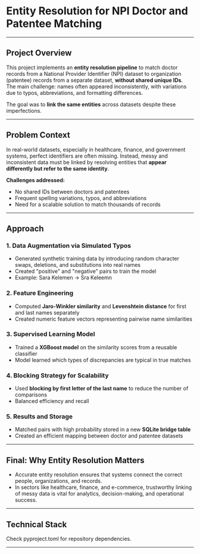 # Entity Resolution for NPI Doctor and Patentee Matching
---

## Project Overview

This project implements an **entity resolution pipeline** to match doctor records from a National Provider Identifier (NPI) dataset to organization (patentee) records from a separate dataset, **without shared unique IDs**.  
The main challenge: names often appeared inconsistently, with variations due to typos, abbreviations, and formatting differences.

The goal was to **link the same entities** across datasets despite these imperfections.

---
## Problem Context

In real-world datasets, especially in healthcare, finance, and government systems, perfect identifiers are often missing. Instead, messy and inconsistent data must be linked by resolving entities that **appear differently but refer to the same identity**.

**Challenges addressed:**
- No shared IDs between doctors and patentees
- Frequent spelling variations, typos, and abbreviations
- Need for a scalable solution to match thousands of records

---

## Approach

### 1. Data Augmentation via Simulated Typos
- Generated synthetic training data by introducing random character swaps, deletions, and substitutions into real names
- Created "positive" and "negative" pairs to train the model
- Example: Sara Kelemen → Sra Keleemn

### 2. Feature Engineering
- Computed **Jaro-Winkler similarity** and **Levenshtein distance** for first and last names separately
- Created numeric feature vectors representing pairwise name similarities

### 3. Supervised Learning Model
- Trained a **XGBoost model** on the similarity scores from a reusable classifier
- Model learned which types of discrepancies are typical in true matches

### 4. Blocking Strategy for Scalability
- Used **blocking by first letter of the last name** to reduce the number of comparisons
- Balanced efficiency and recall

### 5. Results and Storage
- Matched pairs with high probability stored in a new **SQLite bridge table**
- Created an efficient mapping between doctor and patentee datasets

---
## Final: Why Entity Resolution Matters
- Accurate entity resolution ensures that systems connect the correct people, organizations, and records.
- In sectors like healthcare, finance, and e-commerce, trustworthy linking of messy data is vital for analytics, decision-making, and operational success.
---
## Technical Stack

Check pyproject.toml for repository dependencies. 

---

